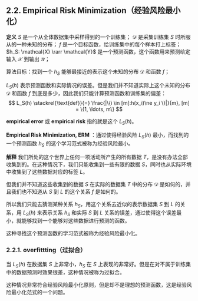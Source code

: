 ## 2.2. Empirical Risk Minimization（经验风险最小化）

**定义**
$S$ 是一个从全体数据集中采样得到的一个训练集；
$\mathcal{D}$ 是采集训练集 $S$ 时所服从的一种未知的分布；
$f$ 是一个目标函数，给训练集中的每个样本打上标签；
$h_S: \mathcal{X} \rarr \mathcal{Y}$ 是一个预测函数，这个函数用来预测给定输入 $\mathcal{X}$ 到输出 $\mathcal{Y}$；

算法目标：找到一个 $h_S$ 能够最接近的表示这个未知的分布 $\mathcal{D}$ 和函数 $f$；

$L_S(h)$ 表示预测函数和实际情况的误差。但是我们并不知道实际上这个未知的分布 $\mathcal{D}$ 和函数 $f$ 到底是多少，因此我们只能计算预测函数和训练集的偏差：
$$
L_S(h) \stackrel{\text{def}}{=} \frac{|\{i \in [m]:h(x_i)\ne y_i \}|}{m}, [m] = \{1, \ldots, m\}
$$

**empirical error** 或 **empirical risk** 指的就是这个 $L_S(h)$。

**Empirical Risk Minimization, ERM** ：通过使得经验风险 $L_S(h)$ 最小，而找到的一个预测函数 $h_S$ 的这个学习范式被称为经验风险最小。

**解释**
我们所处的这个世界上任何一项活动所产生的所有数据 $T$，是没有办法全部收集到的。在这种情况下，我们只能收集到一些有限的数据 $S$，同时也从实际环境中收集到了这些数据对应的标签 $L$。

但我们并不知道这些收集到的数据 $S$ 在实际的数据集 $T$ 中的分布 $\mathcal{D}$ 是如何的，并且我们也不知道从 $S$ 到 $L$ 的这个关系 $f$ 是如何的。

所以我们只能去猜测某种关系 $h_S$，用这个关系去近似的表示数据集 $S$ 到 $L$ 的关系，用 $L_S(h)$ 来表示关系 $h_S$ 和实际 $S$ 到 $L$ 关系的误差，通过使得这个误差最小，就能够找到一个能够对这些数据进行预测的函数。

这种寻找这个预测函数的学习范式被称为经验风险最小化。

### 2.2.1. overfittting（过拟合）
当 $L_S(h)$ 在数据集 $S$ 上非常小，$h_S$ 在 $S$ 上表现的非常好。但是在对不属于训练集中的数据预测时效果很差，这种情况被称为过拟合。

这种情况非常符合经验风险最小化原则，但是却不是理想的预测函数，这是经验风险最小化范式的一个问题。



<!--stackedit_data:
eyJoaXN0b3J5IjpbODY4OTE0NjEzLC0xNTE3NjI3Mjk2XX0=
-->